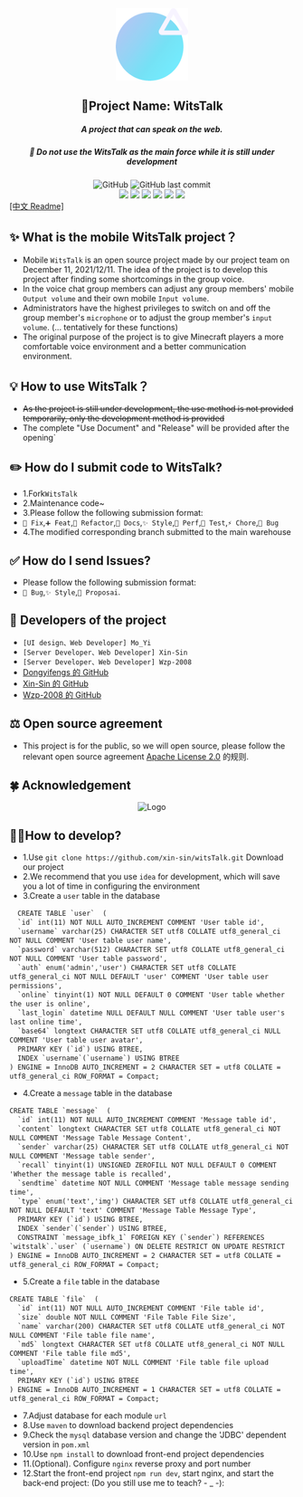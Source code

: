 <div align="center"><img alt="Logo" height="128" src="web/src/assets/logo.png" width="128"/></div>

<h2 align="center">🌟Project Name: WitsTalk</h2>
<h5 align="center">A project that can speak on the web.</h5>
<h5 align="center">🚧 Do not use the WitsTalk as the main force while it is still under development</h5>

<div align="center">
    <img alt="GitHub" src="https://img.shields.io/github/license/xin-sin/WitsTalk?style=for-the-badge">
    <img alt="GitHub last commit" src="https://img.shields.io/github/last-commit/xin-sin/WitsTalk/Experimental-UI?style=for-the-badge">
</div>

<div align="center">
    <img src="https://img.shields.io/badge/Node-%3E%3Dv14.18.1-green">
    <img src="https://img.shields.io/badge/Vue-v3.0-blue">
    <img src="https://img.shields.io/badge/yarn-v1.22.19-yellow">
    <img src="https://img.shields.io/badge/Java-%3E%3Dv1.8-orange">
    <img src="https://img.shields.io/badge/SPRING%20BOOT-v2.7-green">
    <img src="https://img.shields.io/badge/Nety-v4.1.86.Final-lightgrey">
</div>

<div>
    <a href="./README_zh.md">[中文 Readme]</a>
</div>

## ✨ What is the mobile WitsTalk project？
- Mobile `WitsTalk` is an open source project made by our project team on December 11, 2021/12/11. The idea of the project is to develop this project after finding some shortcomings in the group voice.
- In the voice chat group members can adjust any group members' mobile `Output volume` and their own mobile `Input volume`.
- Administrators have the highest privileges to switch on and off the group member's `microphone` or to adjust the group member's `input volume`. (... tentatively for these functions)
- The original purpose of the project is to give Minecraft players a more comfortable voice environment and a better communication environment.

## 💡️ How to use WitsTalk？
- ~~As the project is still under development, the use method is not provided temporarily, only the development method is provided~~
- The complete "Use Document" and "Release" will be provided after the opening`

## ✏️ How do I submit code to WitsTalk?
- 1.Fork`WitsTalk`
- 2.Maintenance code~
- 3.Please follow the following submission format:
- `🚧 Fix`,`➕ Feat`,`🔨 Refactor`,`📝 Docs`,`✨ Style`,`🍱 Perf`,`🔧 Test`,`⚡️ Chore`,`🐛 Bug`
- 4.The modified corresponding branch submitted to the main warehouse

## ✅ How do I send Issues?
- Please follow the following submission format:
- `🐛 Bug`,`✨ Style`,`🎨 Proposai`.

## 👥 Developers of the project
- `[UI design、Web Developer] Mo_Yi`
- `[Server Developer、Web Developer] Xin-Sin`
- `[Server Developer、Web Developer] Wzp-2008`
- [Dongyifengs 的 GitHub](https://github.com/Dongyifengs)
- [Xin-Sin 的 GitHub](https://github.com/xin-sin)
- [Wzp-2008 的 GitHub](https://github.com/Wzp-2008)

## ⚖️ Open source agreement
- This project is for the public, so we will open source, please follow the relevant open source agreement [Apache License 2.0](https://github.com/XinSin-top/witsTalk/blob/main/LICENSE) 的规则.

## 🍀 Acknowledgement
<div align="center"><img alt="Logo" height="256" src="https://resources.jetbrains.com/storage/products/company/brand/logos/jb_beam.png?_gl=1*avq98w*_ga*NjQ5OTM0MzUxLjE2NDY1NTIyMzQ.*_ga_V0XZL7QHEB*MTY0Njk2NjY2Mi4zLjAuMTY0Njk2NjY2Mi4w" width="256"/></div>


## 🧑‍💻How to develop?
- 1.Use `git clone https://github.com/xin-sin/witsTalk.git` Download our project
- 2.We recommend that you use `idea` for development, which will save you a lot of time in configuring the environment
- 3.Create a `user` table in the database


``` mysql
  CREATE TABLE `user`  (
  `id` int(11) NOT NULL AUTO_INCREMENT COMMENT 'User table id',
  `username` varchar(25) CHARACTER SET utf8 COLLATE utf8_general_ci NOT NULL COMMENT 'User table user name',
  `password` varchar(512) CHARACTER SET utf8 COLLATE utf8_general_ci NOT NULL COMMENT 'User table password',
  `auth` enum('admin','user') CHARACTER SET utf8 COLLATE utf8_general_ci NOT NULL DEFAULT 'user' COMMENT 'User table user permissions',
  `online` tinyint(1) NOT NULL DEFAULT 0 COMMENT 'User table whether the user is online',
  `last_login` datetime NULL DEFAULT NULL COMMENT 'User table user's last online time',
  `base64` longtext CHARACTER SET utf8 COLLATE utf8_general_ci NULL COMMENT 'User table user avatar',
  PRIMARY KEY (`id`) USING BTREE,
  INDEX `username`(`username`) USING BTREE
) ENGINE = InnoDB AUTO_INCREMENT = 2 CHARACTER SET = utf8 COLLATE = utf8_general_ci ROW_FORMAT = Compact;
```
- 4.Create a `message` table in the database
``` mysql
CREATE TABLE `message`  (
  `id` int(11) NOT NULL AUTO_INCREMENT COMMENT 'Message table id',
  `content` longtext CHARACTER SET utf8 COLLATE utf8_general_ci NOT NULL COMMENT 'Message Table Message Content',
  `sender` varchar(25) CHARACTER SET utf8 COLLATE utf8_general_ci NOT NULL COMMENT 'Message table sender',
  `recall` tinyint(1) UNSIGNED ZEROFILL NOT NULL DEFAULT 0 COMMENT 'Whether the message table is recalled',
  `sendtime` datetime NOT NULL COMMENT 'Message table message sending time',
  `type` enum('text','img') CHARACTER SET utf8 COLLATE utf8_general_ci NOT NULL DEFAULT 'text' COMMENT 'Message Table Message Type',
  PRIMARY KEY (`id`) USING BTREE,
  INDEX `sender`(`sender`) USING BTREE,
  CONSTRAINT `message_ibfk_1` FOREIGN KEY (`sender`) REFERENCES `witstalk`.`user` (`username`) ON DELETE RESTRICT ON UPDATE RESTRICT
) ENGINE = InnoDB AUTO_INCREMENT = 2 CHARACTER SET = utf8 COLLATE = utf8_general_ci ROW_FORMAT = Compact;
```
- 5.Create a `file` table in the database
``` mysql
CREATE TABLE `file`  (
  `id` int(11) NOT NULL AUTO_INCREMENT COMMENT 'File table id',
  `size` double NOT NULL COMMENT 'File Table File Size',
  `name` varchar(200) CHARACTER SET utf8 COLLATE utf8_general_ci NOT NULL COMMENT 'File table file name',
  `md5` longtext CHARACTER SET utf8 COLLATE utf8_general_ci NOT NULL COMMENT 'File table file md5',
  `uploadTime` datetime NOT NULL COMMENT 'File table file upload time',
  PRIMARY KEY (`id`) USING BTREE
) ENGINE = InnoDB AUTO_INCREMENT = 1 CHARACTER SET = utf8 COLLATE = utf8_general_ci ROW_FORMAT = Compact;
```
- 7.Adjust database for each module `url`
- 8.Use `maven` to download backend project dependencies
- 9.Check the `mysql` database version and change the 'JDBC' dependent version in `pom.xml`
- 10.Use `npm install` to download front-end project dependencies
- 11.(Optional). Configure `nginx` reverse proxy and port number
- 12.Start the front-end project `npm run dev`, start nginx, and start the back-end project: (Do you still use me to teach? - _ -):